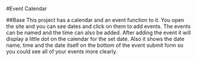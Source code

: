 #Event Calendar

##Base
This project has a calendar and an event function to it. You open the site and you can see dates and click on them to add events.
The events can be named and the time can also be added. After adding the event it will display a little dot on the calendar for the set date.
Also it shows the date name, time and the date itself on the bottom of the event submit form so you could see all of your events more clearly.
